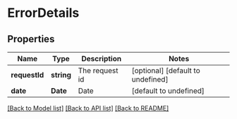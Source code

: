 # ErrorDetails

## Properties
Name | Type | Description | Notes
------------ | ------------- | ------------- | -------------
**requestId** | **string** | The request id | [optional] [default to undefined]
**date** | **Date** | Date | [default to undefined]



[[Back to Model list]](README.md#documentation-for-models) [[Back to API list]](README.md#documentation-for-api-endpoints) [[Back to README]](README.md)
